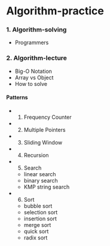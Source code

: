 # Algorithm-practice

### 1. Algorithm-solving

- Programmers

### 2. Algorithm-lecture

- Big-O Notation
- Array vs Object
- How to solve

#### Patterns

- 1. Frequency Counter
- 2. Multiple Pointers
- 3. Sliding Window
- 4. Recursion
- 5. Search
  - linear search
  - binary search
  - KMP string search
- 6. Sort
  - bubble sort
  - selection sort
  - insertion sort
  - merge sort
  - quick sort
  - radix sort
